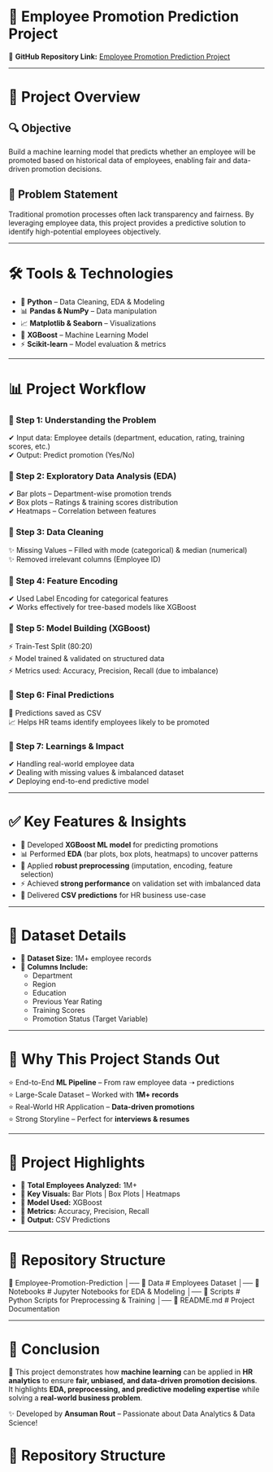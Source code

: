 # 🧠 Employee Promotion Prediction Project  

📌 **GitHub Repository Link:** [Employee Promotion Prediction Project](https://github.com/AnsumanRout2004/Employee-promotion-Prediction-project)  

---

# 📌 Project Overview  

## 🔍 Objective  
Build a machine learning model that predicts whether an employee will be promoted based on historical data of employees, enabling fair and data-driven promotion decisions.  

## 🧩 Problem Statement  
Traditional promotion processes often lack transparency and fairness. By leveraging employee data, this project provides a predictive solution to identify high-potential employees objectively.  

---

# 🛠️ Tools & Technologies  

- 🐍 **Python** – Data Cleaning, EDA & Modeling  
- 📊 **Pandas & NumPy** – Data manipulation  
- 📈 **Matplotlib & Seaborn** – Visualizations  
- 🤖 **XGBoost** – Machine Learning Model  
- ⚡ **Scikit-learn** – Model evaluation & metrics  

---

# 📊 Project Workflow  

### 🔹 Step 1: Understanding the Problem  
✔ Input data: Employee details (department, education, rating, training scores, etc.)  
✔ Output: Predict promotion (Yes/No)  

### 🔹 Step 2: Exploratory Data Analysis (EDA)  
✔ Bar plots – Department-wise promotion trends  
✔ Box plots – Ratings & training scores distribution  
✔ Heatmaps – Correlation between features  

### 🔹 Step 3: Data Cleaning  
✨ Missing Values – Filled with mode (categorical) & median (numerical)  
✨ Removed irrelevant columns (Employee ID)  

### 🔹 Step 4: Feature Encoding  
✔ Used Label Encoding for categorical features  
✔ Works effectively for tree-based models like XGBoost  

### 🔹 Step 5: Model Building (XGBoost)  
⚡ Train-Test Split (80:20)  
⚡ Model trained & validated on structured data  
⚡ Metrics used: Accuracy, Precision, Recall (due to imbalance)  

### 🔹 Step 6: Final Predictions  
📂 Predictions saved as CSV  
📈 Helps HR teams identify employees likely to be promoted  

### 🔹 Step 7: Learnings & Impact  
✔ Handling real-world employee data  
✔ Dealing with missing values & imbalanced dataset  
✔ Deploying end-to-end predictive model  

---

# ✅ Key Features & Insights  

- 📌 Developed **XGBoost ML model** for predicting promotions  
- 📊 Performed **EDA** (bar plots, box plots, heatmaps) to uncover patterns  
- 🧹 Applied **robust preprocessing** (imputation, encoding, feature selection)  
- ⚡ Achieved **strong performance** on validation set with imbalanced data  
- 📂 Delivered **CSV predictions** for HR business use-case  

---

# 📂 Dataset Details  

- 📌 **Dataset Size:** 1M+ employee records  
- 📌 **Columns Include:**  
  - Department  
  - Region  
  - Education  
  - Previous Year Rating  
  - Training Scores  
  - Promotion Status (Target Variable)  

---

# 🚀 Why This Project Stands Out  

⭐ End-to-End **ML Pipeline** – From raw employee data ➝ predictions  
⭐ Large-Scale Dataset – Worked with **1M+ records**  
⭐ Real-World HR Application – **Data-driven promotions**  
⭐ Strong Storyline – Perfect for **interviews & resumes**  

---

# 🌟 Project Highlights  

- 📌 **Total Employees Analyzed:** 1M+  
- 📌 **Key Visuals:** Bar Plots | Box Plots | Heatmaps  
- 📌 **Model Used:** XGBoost  
- 📌 **Metrics:** Accuracy, Precision, Recall  
- 📌 **Output:** CSV Predictions  

---

# 📁 Repository Structure
📂 Employee-Promotion-Prediction
│── 📁 Data # Employees Dataset
│── 📁 Notebooks # Jupyter Notebooks for EDA & Modeling
│── 📁 Scripts # Python Scripts for Preprocessing & Training
│── 📄 README.md # Project Documentation


---

# 🏁 Conclusion  

🚀 This project demonstrates how **machine learning** can be applied in **HR analytics** to ensure **fair, unbiased, and data-driven promotion decisions**.  
It highlights **EDA, preprocessing, and predictive modeling expertise** while solving a **real-world business problem**.  

✨ Developed by **Ansuman Rout** – Passionate about Data Analytics & Data Science!  


# 📁 Repository Structure  

